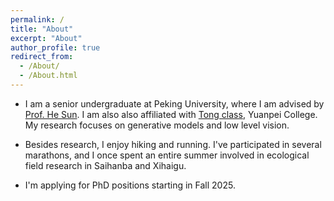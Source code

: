 ```yaml
---
permalink: /
title: "About"
excerpt: "About"
author_profile: true
redirect_from: 
  - /About/
  - /About.html
---
```



- I am a senior undergraduate at Peking University, where I am advised by [Prof. He Sun](https://ai4imaging.github.io/). I am also also affiliated with [Tong class](https://tongclass.ac.cn/), Yuanpei College. My research focuses on generative models and low level vision. 
  
- Besides research, I enjoy hiking and running. I've participated in several marathons, and I once spent an entire summer involved in ecological field research in Saihanba and Xihaigu.

- I'm applying for PhD positions starting in Fall 2025.